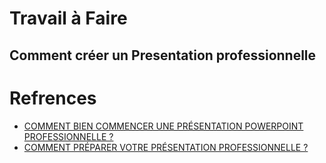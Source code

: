 # Travail à Faire

## Comment créer un Presentation professionnelle



# Refrences
- [COMMENT BIEN COMMENCER UNE PRÉSENTATION POWERPOINT PROFESSIONNELLE ?](https://laboiteaslides.fr/articles/lab/comment-commencer-presentation-powerpoint-professionnelle/)
- [COMMENT PRÉPARER VOTRE PRÉSENTATION PROFESSIONNELLE ?](https://laboiteaslides.fr/articles/lab/presentation-powerpoint-professionnelle/)